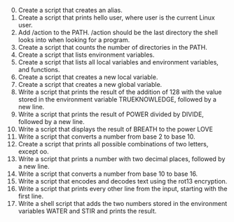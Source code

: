 0) Create a script that creates an alias.
1) Create a script that prints hello user, where user is the current Linux user.
2) Add /action to the PATH. /action should be the last directory the shell looks into when looking for a program.
3) Create a script that counts the number of directories in the PATH.
4) Create a script that lists environment variables.
5) Create a script that lists all local variables and environment variables, and functions.
6) Create a script that creates a new local variable.
7) Create a script that creates a new global variable.
8) Write a script that prints the result of the addition of 128 with the value stored in the environment variable TRUEKNOWLEDGE, followed by a new line.
9) Write a script that prints the result of POWER divided by DIVIDE, followed by a new line.
10) Write a script that displays the result of BREATH to the power LOVE
11) Write a script that converts a number from base 2 to base 10.
12) Create a script that prints all possible combinations of two letters, except oo.
13) Write a script that prints a number with two decimal places, followed by a new line.
14) Write a script that converts a number from base 10 to base 16.
15) Write a script that encodes and decodes text using the rot13 encryption.
16) Write a script that prints every other line from the input, starting with the first line.
17) Write a shell script that adds the two numbers stored in the environment variables WATER and STIR and prints the result.
